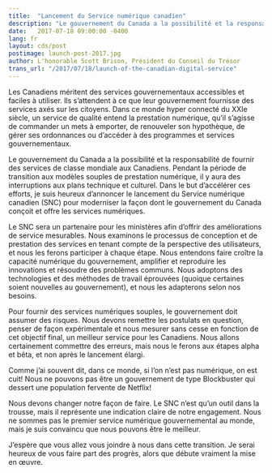 ```yaml
---
title:  "Lancement du Service numérique canadien"
description: "Le gouvernement du Canada a la possibilité et la responsabilité de fournir des services de classe mondiale aux Canadiens. Pendant la période de transition aux modèles souples de prestation numérique, il y aura des interruptions aux plans technique et culturel. Dans le but d’accélérer ces efforts, je suis heureux d’annoncer le lancement du Service numérique canadien (SNC) pour moderniser la façon dont le gouvernement du Canada conçoit et offre les services numériques."
date:   2017-07-18 09:00:00 -0400
lang: fr
layout: cds/post
postimage: launch-post-2017.jpg
author: L'honorable Scott Brison, Président du Conseil du Trésor
trans_url: "/2017/07/18/launch-of-the-canadian-digital-service"
---
```

Les Canadiens méritent des services gouvernementaux accessibles et faciles à utiliser. Ils s’attendent à ce que leur gouvernement fournisse des services axés sur les citoyens. Dans ce monde hyper connecté du XXIe siècle, un service de qualité entend la prestation numérique, qu’il s’agisse de commander un mets à emporter, de renouveler son hypothèque, de gérer ses ordonnances ou d’accéder à des programmes et services gouvernementaux.

Le gouvernement du Canada a la possibilité et la responsabilité de fournir des services de classe mondiale aux Canadiens. Pendant la période de transition aux modèles souples de prestation numérique, il y aura des interruptions aux plans technique et culturel. Dans le but d’accélérer ces efforts, je suis heureux d’annoncer le lancement du Service numérique canadien (SNC) pour moderniser la façon dont le gouvernement du Canada conçoit et offre les services numériques.

Le SNC sera un partenaire pour les ministères afin d’offrir des améliorations de service mesurables. Nous examinons le processus de conception et de prestation des services en tenant compte de la perspective des utilisateurs, et nous les ferons participer à chaque étape.
Nous entendons faire croître la capacité numérique du gouvernement, amplifier et reproduire les innovations et résoudre des problèmes communs. Nous adoptons des technologies et des méthodes de travail éprouvées (quoique certaines soient nouvelles au gouvernement), et nous les adapterons selon nos besoins.

Pour fournir des services numériques souples, le gouvernement doit assumer des risques. Nous devons remettre les postulats en question, penser de façon expérimentale et nous mesurer sans cesse en fonction de cet objectif final, un meilleur service pour les Canadiens. Nous allons certainement commettre des erreurs, mais nous le ferons aux étapes alpha et bêta, et non après le lancement élargi.

Comme j’ai souvent dit, dans ce monde, si l’on n’est pas numérique, on est cuit! Nous ne pouvons pas être un gouvernement de type Blockbuster qui dessert une population fervente de Netflix!

Nous devons changer notre façon de faire. Le SNC n’est qu’un outil dans la trousse, mais il représente une indication claire de notre engagement. Nous ne sommes pas le premier service numérique gouvernemental au monde, mais je suis convaincu que nous pouvons être le meilleur.

J’espère que vous allez vous joindre à nous dans cette transition. Je serai heureux de vous faire part des progrès, alors que débute vraiment la mise en œuvre.
